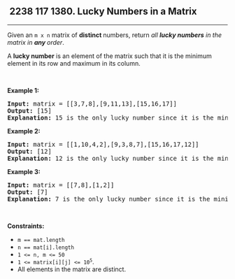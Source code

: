 <h2> 2238 117
1380. Lucky Numbers in a Matrix</h2><hr><div><p>Given an <code>m x n</code> matrix of <strong>distinct </strong>numbers, return <em>all <strong>lucky numbers</strong> in the matrix in <strong>any </strong>order</em>.</p>

<p>A <strong>lucky number</strong> is an element of the matrix such that it is the minimum element in its row and maximum in its column.</p>

<p>&nbsp;</p>
<p><strong class="example">Example 1:</strong></p>

<pre><strong>Input:</strong> matrix = [[3,7,8],[9,11,13],[15,16,17]]
<strong>Output:</strong> [15]
<strong>Explanation:</strong> 15 is the only lucky number since it is the minimum in its row and the maximum in its column.
</pre>

<p><strong class="example">Example 2:</strong></p>

<pre><strong>Input:</strong> matrix = [[1,10,4,2],[9,3,8,7],[15,16,17,12]]
<strong>Output:</strong> [12]
<strong>Explanation:</strong> 12 is the only lucky number since it is the minimum in its row and the maximum in its column.
</pre>

<p><strong class="example">Example 3:</strong></p>

<pre><strong>Input:</strong> matrix = [[7,8],[1,2]]
<strong>Output:</strong> [7]
<strong>Explanation:</strong> 7 is the only lucky number since it is the minimum in its row and the maximum in its column.
</pre>

<p>&nbsp;</p>
<p><strong>Constraints:</strong></p>

<ul>
	<li><code>m == mat.length</code></li>
	<li><code>n == mat[i].length</code></li>
	<li><code>1 &lt;= n, m &lt;= 50</code></li>
	<li><code>1 &lt;= matrix[i][j] &lt;= 10<sup>5</sup></code>.</li>
	<li>All elements in the matrix are distinct.</li>
</ul>
</div>